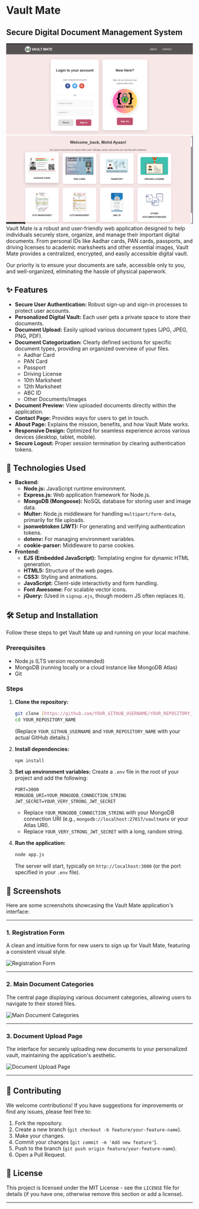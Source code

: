 # Vault Mate

## Secure Digital Document Management System

![Vault Mate Logo](public/SignIn.png)
![Vault Mate Logo](public/VaultMate_HomePage.png)
 Vault Mate is a robust and user-friendly web application designed to help individuals securely store, organize, and manage their important digital documents. From personal IDs like Aadhar cards, PAN cards, passports, and driving licenses to academic marksheets and other essential images, Vault Mate provides a centralized, encrypted, and easily accessible digital vault.

Our priority is to ensure your documents are safe, accessible only to you, and well-organized, eliminating the hassle of physical paperwork.

## ✨ Features

* **Secure User Authentication:** Robust sign-up and sign-in processes to protect user accounts.
* **Personalized Digital Vault:** Each user gets a private space to store their documents.
* **Document Upload:** Easily upload various document types (JPG, JPEG, PNG, PDF).
* **Document Categorization:** Clearly defined sections for specific document types, providing an organized overview of your files.
    * Aadhar Card
    * PAN Card
    * Passport
    * Driving License
    * 10th Marksheet
    * 12th Marksheet
    * ABC ID
    * Other Documents/Images
* **Document Preview:** View uploaded documents directly within the application.
* **Contact Page:** Provides ways for users to get in touch.
* **About Page:** Explains the mission, benefits, and how Vault Mate works.
* **Responsive Design:** Optimized for seamless experience across various devices (desktop, tablet, mobile).
* **Secure Logout:** Proper session termination by clearing authentication tokens.

## 🚀 Technologies Used

* **Backend:**
    * **Node.js:** JavaScript runtime environment.
    * **Express.js:** Web application framework for Node.js.
    * **MongoDB (Mongoose):** NoSQL database for storing user and image data.
    * **Multer:** Node.js middleware for handling `multipart/form-data`, primarily for file uploads.
    * **jsonwebtoken (JWT):** For generating and verifying authentication tokens.
    * **dotenv:** For managing environment variables.
    * **cookie-parser:** Middleware to parse cookies.
* **Frontend:**
    * **EJS (Embedded JavaScript):** Templating engine for dynamic HTML generation.
    * **HTML5:** Structure of the web pages.
    * **CSS3:** Styling and animations.
    * **JavaScript:** Client-side interactivity and form handling.
    * **Font Awesome:** For scalable vector icons.
    * **jQuery:** (Used in `signup.ejs`, though modern JS often replaces it).

## 🛠️ Setup and Installation

Follow these steps to get Vault Mate up and running on your local machine.

### Prerequisites

* Node.js (LTS version recommended)
* MongoDB (running locally or a cloud instance like MongoDB Atlas)
* Git

### Steps

1.  **Clone the repository:**
    ```bash
    git clone [https://github.com/YOUR_GITHUB_USERNAME/YOUR_REPOSITORY_NAME.git](https://github.com/YOUR_GITHUB_USERNAME/YOUR_REPOSITORY_NAME.git)
    cd YOUR_REPOSITORY_NAME
    ```
    (Replace `YOUR_GITHUB_USERNAME` and `YOUR_REPOSITORY_NAME` with your actual GitHub details.)

2.  **Install dependencies:**
    ```bash
    npm install
    ```

3.  **Set up environment variables:**
    Create a `.env` file in the root of your project and add the following:
    ```
    PORT=3000
    MONGODB_URI=YOUR_MONGODB_CONNECTION_STRING
    JWT_SECRET=YOUR_VERY_STRONG_JWT_SECRET
    ```
    * Replace `YOUR_MONGODB_CONNECTION_STRING` with your MongoDB connection URI (e.g., `mongodb://localhost:27017/vaultmate` or your Atlas URI).
    * Replace `YOUR_VERY_STRONG_JWT_SECRET` with a long, random string.

4.  **Run the application:**
    ```bash
    node app.js
    ```
    The server will start, typically on `http://localhost:3000` (or the port specified in your `.env` file).

## 📸 Screenshots

Here are some screenshots showcasing the Vault Mate application's interface:

---

### 1. Registration Form

A clean and intuitive form for new users to sign up for Vault Mate, featuring a consistent visual style.

![Registration Form](https://placehold.co/600x400/ffffff/C0516E?text=Registration+Form)

---

### 2. Main Document Categories

The central page displaying various document categories, allowing users to navigate to their stored files.

![Main Document Categories](https://placehold.co/600x400/fce7e7/333333?text=Main+Document+Categories)

---

### 3. Document Upload Page

The interface for securely uploading new documents to your personalized vault, maintaining the application's aesthetic.

![Document Upload Page](https://placehold.co/600x400/ffffff/4CAF50?text=Document+Upload)

---

## 🤝 Contributing

We welcome contributions! If you have suggestions for improvements or find any issues, please feel free to:

1.  Fork the repository.
2.  Create a new branch (`git checkout -b feature/your-feature-name`).
3.  Make your changes.
4.  Commit your changes (`git commit -m 'Add new feature'`).
5.  Push to the branch (`git push origin feature/your-feature-name`).
6.  Open a Pull Request.

## 📄 License

This project is licensed under the MIT License - see the `LICENSE` file for details (if you have one, otherwise remove this section or add a license).

---
